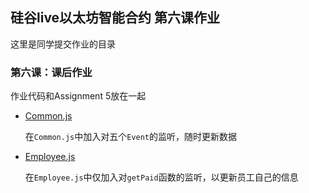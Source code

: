 ## 硅谷live以太坊智能合约 第六课作业
这里是同学提交作业的目录

### 第六课：课后作业

作业代码和Assignment 5放在一起

- [Common.js](https://github.com/h1994st/guigulive-operation/blob/master/Lesson5/assignment/src/components/Common.js)

    在`Common.js`中加入对五个`Event`的监听，随时更新数据

- [Employee.js](https://github.com/h1994st/guigulive-operation/blob/master/Lesson5/assignment/src/components/Employee.js)

    在`Employee.js`中仅加入对`getPaid`函数的监听，以更新员工自己的信息
